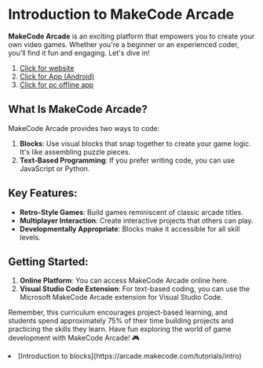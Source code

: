 # Introduction to MakeCode Arcade

**MakeCode Arcade** is an exciting platform that empowers you to create your own video games. Whether you're a beginner or an experienced coder, you'll find it fun and engaging. Let's dive in!

1. [ Click for website](https://arcade.makecode.com/)
2. [ Click for App (Android) ](https://play.google.com/store/apps/details?id=org.gtmaker.makecode&hl=en&gl=US)
3. [ Click for pc offline app](https://arcade.makecode.com/offline-app)
    

## What Is MakeCode Arcade?

MakeCode Arcade provides two ways to code:

1. **Blocks**: Use visual blocks that snap together to create your game logic. It's like assembling puzzle pieces.
2. **Text-Based Programming**: If you prefer writing code, you can use JavaScript or Python.

## Key Features:

- **Retro-Style Games**: Build games reminiscent of classic arcade titles.
- **Multiplayer Interaction**: Create interactive projects that others can play.
- **Developmentally Appropriate**: Blocks make it accessible for all skill levels.

## Getting Started:

1. **Online Platform**: You can access MakeCode Arcade online here.
2. **Visual Studio Code Extension**: For text-based coding, you can use the Microsoft MakeCode Arcade extension for Visual Studio Code.

Remember, this curriculum encourages project-based learning, and students spend approximately 75% of their time building projects and practicing the skills they learn. Have fun exploring the world of game development with MakeCode Arcade! 🎮

<li>
  [Introduction to blocks](https://arcade.makecode.com/tutorials/intro)
</li>
